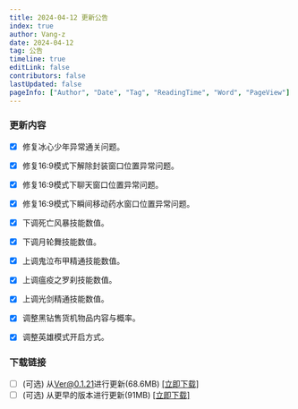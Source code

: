 ```yaml
---
title: 2024-04-12 更新公告
index: true
author: Vang-z
date: 2024-04-12
tag: 公告
timeline: true
editLink: false
contributors: false
lastUpdated: false
pageInfo: ["Author", "Date", "Tag", "ReadingTime", "Word", "PageView"]
---
```


### 更新内容
- [x] 修复<a>冰心少年</a>异常通关问题。
- [x] 修复<a>16:9</a>模式下解除封装窗口位置异常问题。
- [x] 修复<a>16:9</a>模式下聊天窗口位置异常问题。
- [x] 修复<a>16:9</a>模式下瞬间移动药水窗口位置异常问题。
- [x] 下调<a>死亡风暴</a>技能数值。
- [x] 下调<a>月轮舞</a>技能数值。
- [x] 上调<a>鬼泣布甲精通</a>技能数值。
- [x] 上调<a>瘟疫之罗刹</a>技能数值。
- [x] 上调<a>光剑精通</a>技能数值。
- [x] 调整<a>黑钻售货机</a>物品内容与概率。
- [x] 调整<a>英雄模式</a>开启方式。


### 下载链接
- [ ] <a>(可选)</a> 从<a>Ver@0.1.21</a>进行更新(68.6MB) [[立即下载]](http://124.221.23.198:5244/d/caomei%E5%A4%A9%E7%BF%BC%E4%BA%91%E7%9B%98%2Frfo%2Fclient%2F%E8%82%A5%E7%81%B5%E7%9A%84%E5%A5%87%E5%A6%99%E5%B9%BB%E6%83%B3_0.1.22_a_x64-setup.exe)
- [ ] <a>(可选)</a> 从<a>更早的版本</a>进行更新(91MB) [[立即下载]](http://124.221.23.198:5244/d/caomei%E5%A4%A9%E7%BF%BC%E4%BA%91%E7%9B%98%2Frfo%2Fclient%2F%E8%82%A5%E7%81%B5%E7%9A%84%E5%A5%87%E5%A6%99%E5%B9%BB%E6%83%B3_0.1.22_b_x64-setup.exe)
